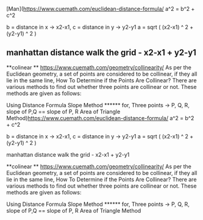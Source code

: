 [Man](https://www.cuemath.com/euclidean-distance-formula/ a^2 = b^2 + c^2

b = distance in x -> x2-x1, c = distance in y -> y2-y1 a = sqrt ( (x2-x1) ^ 2 + (y2-y1) ^ 2 )

manhattan distance walk the grid - x2-x1 + y2-y1
----

**colinear ** https://www.cuemath.com/geometry/collinearity/ As per the Euclidean geometry, a set of points are considered to be collinear, if they all lie in the same line, How To Determine if the Points Are Collinear? There are various methods to find out whether three points are collinear or not. These methods are given as follows:

Using Distance Formula Slope Method ****** for, Three points -> P, Q, R, slope of P,Q == slope of P, R Area of Triangle Method)https://www.cuemath.com/euclidean-distance-formula/ a^2 = b^2 + c^2

b = distance in x -> x2-x1, c = distance in y -> y2-y1 a = sqrt ( (x2-x1) ^ 2 + (y2-y1) ^ 2 )

manhattan distance walk the grid - x2-x1 + y2-y1

**colinear ** https://www.cuemath.com/geometry/collinearity/ As per the Euclidean geometry, a set of points are considered to be collinear, if they all lie in the same line, How To Determine if the Points Are Collinear? There are various methods to find out whether three points are collinear or not. These methods are given as follows:

Using Distance Formula Slope Method ****** for, Three points -> P, Q, R, slope of P,Q == slope of P, R Area of Triangle Method
